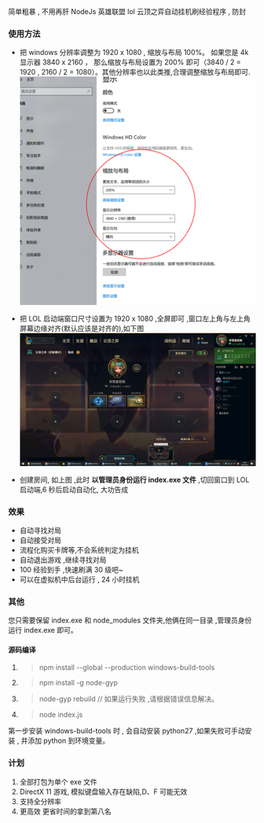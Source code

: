 简单粗暴 , 不用再肝
NodeJs 英雄联盟 lol 云顶之弈自动挂机刷经验程序 , 防封

### 使用方法

- 把 windows 分辨率调整为 1920 x 1080 , 缩放与布局 100%。
  如果您是 4k 显示器 3840 x 2160 ， 那么缩放与布局设置为 200% 即可（3840 / 2 = 1920 , 2160 / 2 = 1080）。其他分辨率也以此类推,合理调整缩放与布局即可.
  ![演示文件](./sf.png)

- 把 LOL 启动端窗口尺寸设置为 1920 x 1080 ,全屏即可 ,窗口左上角与左上角屏幕边缘对齐(默认应该是对齐的),如下图
  ![演示文件](./ys.png)
- 创建房间, 如上图 ,此时 **以管理员身份运行 index.exe 文件** ,切回窗口到 LOL 启动端,6 秒后启动自动化, 大功告成

### 效果

- 自动寻找对局
- 自动接受对局
- 流程化购买卡牌等,不会系统判定为挂机
- 自动退出游戏 ,继续寻找对局
- 100 经验到手 ,快速刷满 30 级吧~
- 可以在虚拟机中后台运行 , 24 小时挂机

### 其他

您只需要保留 index.exe 和 node_modules 文件夹,他俩在同一目录 ,管理员身份运行 index.exe 即可。

#### 源码编译

1. > npm install --global --production windows-build-tools
2. > npm install -g node-gyp
3. > node-gyp rebuild // 如果运行失败 ,请根据错误信息解决。
4. > node index.js

第一步安装 windows-build-tools 时 , 会自动安装 python27 ,如果失败可手动安装 , 并添加 python 到环境变量。

### 计划

1. 全部打包为单个 exe 文件
2. DirectX 11 游戏, 模拟键盘输入存在缺陷,D、F 可能无效
3. 支持全分辨率
4. 更高效 更省时间的拿到第八名
